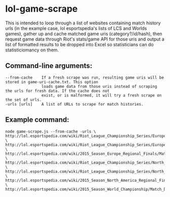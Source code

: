 # lol-game-scrape

This is intended to loop through a list of websites containing match history urls (in the example case, lol esportspedia's lists of LCS and Worlds games),
gather up and cache matched game uris (category?/id/hash), then request game data through Riot's stats/game API for those uris and output a list of formatted results to be dropped into Excel so statisticians can do statisticiomancy on them.

## Command-line arguments:

```
--from-cache    If a fresh scrape was run, resulting game uris will be stored in game-uri-cache.txt. This option
                loads game data from those uris instead of scraping the urls for fresh data. If the cache does not
                exist, or is malformed, it will try a fresh scrape on the set of urls.
-urls [urls]    A list of URLs to scrape for match histories.
```

## Example command:

```
node game-scrape.js --from-cache -urls \
http://lol.esportspedia.com/wiki/Riot_League_Championship_Series/Europe/2015_Season/Summer_Season/Match_Details \
http://lol.esportspedia.com/wiki/Riot_League_Championship_Series/Europe/2015_Season/Summer_Playoffs/Match_Details \
http://lol.esportspedia.com/wiki/2015_Season_Europe_Regional_Finals/Match_Details \
http://lol.esportspedia.com/wiki/Riot_League_Championship_Series/North_America/2015_Season/Summer_Season/Match_Details \
http://lol.esportspedia.com/wiki/Riot_League_Championship_Series/North_America/2015_Season/Summer_Playoffs/Match_Details \
http://lol.esportspedia.com/wiki/2015_Season_North_America_Regional_Finals/Match_Details \
http://lol.esportspedia.com/wiki/2015_Season_World_Championship/Match_Details
```